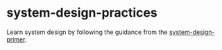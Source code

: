 # system-design-practices
Learn system design by following the guidance from the [system-design-primer](https://github.com/donnemartin/system-design-primer).
